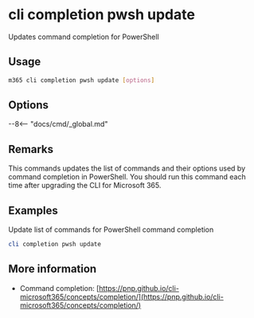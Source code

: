 # cli completion pwsh update

Updates command completion for PowerShell

## Usage

```sh
m365 cli completion pwsh update [options]
```

## Options

--8<-- "docs/cmd/_global.md"

## Remarks

This commands updates the list of commands and their options used by command completion in PowerShell. You should run this command each time after upgrading the CLI for Microsoft 365.

## Examples

Update list of commands for PowerShell command completion

```powershell
cli completion pwsh update
```

## More information

- Command completion: [https://pnp.github.io/cli-microsoft365/concepts/completion/](https://pnp.github.io/cli-microsoft365/concepts/completion/)

